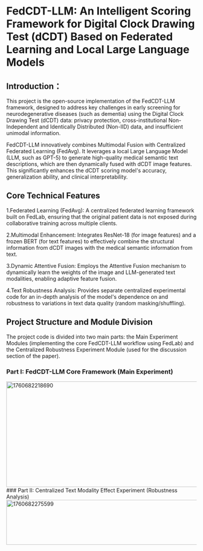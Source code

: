 # FedCDT-LLM: An Intelligent Scoring Framework for Digital Clock Drawing Test (dCDT) Based on Federated Learning and Local Large Language Models
## Introduction：
This project is the open-source implementation of the FedCDT-LLM framework, designed to address key challenges in early screening for neurodegenerative diseases (such as dementia) using the Digital Clock Drawing Test (dCDT) data: privacy protection, cross-institutional Non-Independent and Identically Distributed (Non-IID) data, and insufficient unimodal information.

FedCDT-LLM innovatively combines Multimodal Fusion with Centralized Federated Learning (FedAvg). It leverages a local Large Language Model (LLM, such as GPT-5) to generate high-quality medical semantic text descriptions, which are then dynamically fused with dCDT image features. This significantly enhances the dCDT scoring model's accuracy, generalization ability, and clinical interpretability.
## Core Technical Features
1.Federated Learning (FedAvg): A centralized federated learning framework built on FedLab, ensuring that the original patient data is not exposed during collaborative training across multiple clients.

2.Multimodal Enhancement: Integrates ResNet-18 (for image features) and a frozen BERT (for text features) to effectively combine the structural information from dCDT images with the medical semantic information from text.

3.Dynamic Attentive Fusion: Employs the Attentive Fusion mechanism to dynamically learn the weights of the image and LLM-generated text modalities, enabling adaptive feature fusion.

4.Text Robustness Analysis: Provides separate centralized experimental code for an in-depth analysis of the model's dependence on and robustness to variations in text data quality (random masking/shuffling).
## Project Structure and Module Division
The project code is divided into two main parts: the Main Experiment Modules (implementing the core FedCDT-LLM workflow using FedLab) and the Centralized Robustness Experiment Module (used for the discussion section of the paper).
### Part I: FedCDT-LLM Core Framework (Main Experiment)
<img width="643" height="280" alt="1760682218690" src="https://github.com/user-attachments/assets/8c916c19-3d4f-4142-862c-ec8d4ed4e5b8" />
### Part II: Centralized Text Modality Effect Experiment (Robustness Analysis)
<img width="642" height="119" alt="1760682275599" src="https://github.com/user-attachments/assets/c66ec52e-a9f9-4401-b672-04b486a77e00" />
